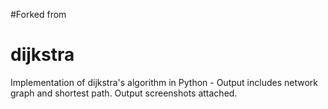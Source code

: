 #Forked from 

# dijkstra
Implementation of dijkstra's algorithm in Python - Output includes network graph and shortest path. Output screenshots attached.

